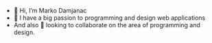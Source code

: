 - 👋 Hi, I’m Marko Damjanac
- 💞️ I have a big passion to programming and design web applications
-  And also 👀 looking to collaborate on the area of programming and design.
<!-- - 📫 How to reach me ... You can reach me on GitHub -->
<!-- - 🌱 I’m currently learning -->

<!---
damlern92/damlern92 is a ✨ special ✨ repository because its `README.md` (this file) appears on your GitHub profile.
You can click the Preview link to take a look at your changes.
--->
